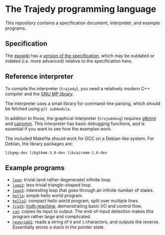 # The Trajedy programming language

This repository contains a specification document, interpreter, and example programs.

## Specification

The [esowiki](https://esolangs.org) has a [version of the specification](https://esolangs.org/wiki/Trajedy), which may be outdated or indated (i.e. more advanced) relative to the specification here.

## Reference interpreter

To compile the interpreter (`trajedy`), you need a relatively modern C++ compiler and the [GNU MP library](http://gmplib.org).

The interpreter uses a small library for command-line parsing, which should be fetched using `git submodule`.

In addition to those, the graphical interpreter (`trajedebug`) requires [gtkmm](http://gtkmm.org) and [cairomm](http://cairographics.org/cairomm). This interpreter has basic debugging functions, and is essential if you want to see how the examples work.

The included Makefile should work for GCC on a Debian-like system. For Debian, the library packages are:

```
libgmp-dev libgtkmm-3.0-dev libcairomm-1.0-dev
```

## Example programs

* [`loop`](examples/loop.tra): trivial (and rather degenerate) infinite loop.
* [`loop2`](examples/loop2.tra): less trivial triangle-shaped loop.
* [`loop3`](examples/loop3.tra): interesting loop that goes through an infinite number of states.
* [`hello`](examples/hello.tra): simple hello world program.
* [`hello2`](examples/hello2.tra): compact hello world program, split over multiple lines.
* [`truth`](examples/truth.tra): [truth-machine](https://esolangs.org/wiki/Truth-machine), demonstrating basic I/O and control flow.
* [`cat`](examples/cat.tra): copies its input to output. The end-of-input detection makes this program rather large and complicated.
* [`reverse01`](examples/reverse01.tra): reads a string of `0` and `1` characters, and outputs the reverse. Essentially stores a stack in the pointer state.